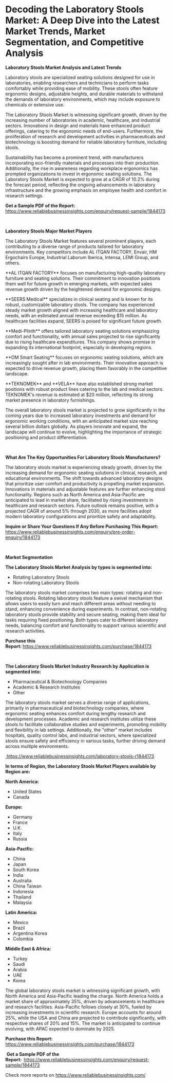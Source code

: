 <p><h1>Decoding the Laboratory Stools Market: A Deep Dive into the Latest Market Trends, Market Segmentation, and Competitive Analysis</h1></p><p><strong>Laboratory Stools Market Analysis and Latest Trends</strong></p>
<p><p>Laboratory stools are specialized seating solutions designed for use in laboratories, enabling researchers and technicians to perform tasks comfortably while providing ease of mobility. These stools often feature ergonomic designs, adjustable heights, and durable materials to withstand the demands of laboratory environments, which may include exposure to chemicals or extensive use.</p><p>The Laboratory Stools Market is witnessing significant growth, driven by the increasing number of laboratories in academic, healthcare, and industrial sectors. Innovations in design and materials have enhanced product offerings, catering to the ergonomic needs of end-users. Furthermore, the proliferation of research and development activities in pharmaceuticals and biotechnology is boosting demand for reliable laboratory furniture, including stools.</p><p>Sustainability has become a prominent trend, with manufacturers incorporating eco-friendly materials and processes into their production. Additionally, the rise in awareness regarding workplace ergonomics has prompted organizations to invest in ergonomic seating solutions. The Laboratory Stools Market is expected to grow at a CAGR of 10.2% during the forecast period, reflecting the ongoing advancements in laboratory infrastructure and the growing emphasis on employee health and comfort in research settings.</p></p>
<p><strong>Get a Sample PDF of the Report:&nbsp;</strong> <a href="https://www.reliablebusinessinsights.com/enquiry/request-sample/1844173?utm_campaign=2224&utm_medium=2&utm_source=Github&utm_content=ia&utm_term=03032025&utm_id=laboratory-stools">https://www.reliablebusinessinsights.com/enquiry/request-sample/1844173</a></p>
<p>&nbsp;</p>
<p><strong>Laboratory Stools Major Market Players</strong></p>
<p><p>The Laboratory Stools Market features several prominent players, each contributing to a diverse range of products tailored for laboratory environments. Key competitors include AL ITQAN FACTORY, Envair, HM Ergochairs Europe, Industrial Laborum Iberica, Intensa, LEMI Group, and others.</p><p>**AL ITQAN FACTORY** focuses on manufacturing high-quality laboratory furniture and seating solutions. Their commitment to innovation positions them well for future growth in emerging markets, with expected sales revenue growth driven by the heightened demand for ergonomic designs.</p><p>**SEERS Medical** specializes in clinical seating and is known for its robust, customizable laboratory stools. The company has experienced steady market growth aligned with increasing healthcare and laboratory needs, with an estimated annual revenue exceeding $15 million. As healthcare facilities expand, SEERS is poised for significant future growth.</p><p>**Medi-Plinth** offers tailored laboratory seating solutions emphasizing comfort and functionality, with annual sales projected to rise significantly due to rising healthcare expenditures. This company shows promise in expanding its international footprint, especially in developing regions.</p><p>**OM Smart Seating** focuses on ergonomic seating solutions, which are increasingly sought after in lab environments. Their innovative approach is expected to drive revenue growth, placing them favorably in the competitive landscape.</p><p>**TEKNOMEK** and **VELA** have also established strong market positions with robust product lines catering to the lab and medical sectors. TEKNOMEK's revenue is estimated at $20 million, reflecting its strong market presence in laboratory furnishings.</p><p>The overall laboratory stools market is projected to grow significantly in the coming years due to increased laboratory investments and demand for ergonomic working conditions, with an anticipated market size reaching several billion dollars globally. As players innovate and expand, the landscape will continue to evolve, highlighting the importance of strategic positioning and product differentiation.</p></p>
<p>&nbsp;</p>
<p><strong>What Are The Key Opportunities For Laboratory Stools Manufacturers?</strong></p>
<p><p>The laboratory stools market is experiencing steady growth, driven by the increasing demand for ergonomic seating solutions in clinical, research, and educational environments. The shift towards advanced laboratory designs that prioritize user comfort and productivity is propelling market expansion. Innovations in materials and adjustable features are further enhancing stool functionality. Regions such as North America and Asia-Pacific are anticipated to lead in market share, facilitated by rising investments in healthcare and research sectors. Future outlook remains positive, with a projected CAGR of around 5% through 2030, as more facilities adopt modern laboratory configurations and prioritize safety and adaptability.</p></p>
<p><strong>Inquire or Share Your Questions If Any Before Purchasing This Report:</strong> <a href="https://www.reliablebusinessinsights.com/enquiry/pre-order-enquiry/1844173?utm_campaign=2224&utm_medium=2&utm_source=Github&utm_content=ia&utm_term=03032025&utm_id=laboratory-stools">https://www.reliablebusinessinsights.com/enquiry/pre-order-enquiry/1844173</a></p>
<p>&nbsp;</p>
<p><strong>Market Segmentation</strong></p>
<p><strong>The Laboratory Stools Market Analysis by types is segmented into:</strong></p>
<p><ul><li>Rotating Laboratory Stools</li><li>Non-rotating Laboratory Stools</li></ul></p>
<p><p>The laboratory stools market comprises two main types: rotating and non-rotating stools. Rotating laboratory stools feature a swivel mechanism that allows users to easily turn and reach different areas without needing to stand, enhancing convenience during experiments. In contrast, non-rotating laboratory stools provide stability and secure seating, making them ideal for tasks requiring fixed positioning. Both types cater to different laboratory needs, balancing comfort and functionality to support various scientific and research activities.</p></p>
<p><strong>Purchase this Report:&nbsp;</strong><a href="https://www.reliablebusinessinsights.com/purchase/1844173?utm_campaign=2224&utm_medium=2&utm_source=Github&utm_content=ia&utm_term=03032025&utm_id=laboratory-stools">https://www.reliablebusinessinsights.com/purchase/1844173</a></p>
<p>&nbsp;</p>
<p><strong>The Laboratory Stools Market Industry Research by Application is segmented into:</strong></p>
<p><ul><li>Pharmaceutical & Biotechnology Companies</li><li>Academic & Research Institutes</li><li>Other</li></ul></p>
<p><p>The laboratory stools market serves a diverse range of applications, primarily in pharmaceutical and biotechnology companies, where ergonomic seating enhances comfort during lengthy research and development processes. Academic and research institutes utilize these stools to facilitate collaborative studies and experiments, promoting mobility and flexibility in lab settings. Additionally, the "other" market includes hospitals, quality control labs, and industrial sectors, where specialized stools ensure safety and efficiency in various tasks, further driving demand across multiple environments.</p></p>
<p><a href="https://www.reliablebusinessinsights.com/laboratory-stools-r1844173?utm_campaign=2224&utm_medium=2&utm_source=Github&utm_content=ia&utm_term=03032025&utm_id=laboratory-stools">&nbsp;https://www.reliablebusinessinsights.com/laboratory-stools-r1844173</a></p>
<p><strong>In terms of Region, the Laboratory Stools Market Players available by Region are:</strong></p>
<p>
    <p> <strong> North America: </strong>
        <ul>
            <li>United States</li>
            <li>Canada</li>
        </ul>
        </p> 
    <p> <strong> Europe: </strong>
        <ul>
            <li>Germany</li>
            <li>France</li>
            <li>U.K.</li>
            <li>Italy</li>
            <li>Russia</li>
        </ul>
        </p> 
    <p> <strong> Asia-Pacific: </strong>
        <ul>
            <li>China</li>
            <li>Japan</li>
            <li>South Korea</li>
            <li>India</li>
            <li>Australia</li>
            <li>China Taiwan</li>
            <li>Indonesia</li>
            <li>Thailand</li>
            <li>Malaysia</li>
        </ul>
        </p> 
    <p> <strong> Latin America: </strong>
        <ul>
            <li>Mexico</li>
            <li>Brazil</li>
            <li>Argentina Korea</li>
            <li>Colombia</li>
        </ul>
        </p> 
    <p> <strong> Middle East & Africa: </strong>
        <ul>
            <li>Turkey</li>
            <li>Saudi</li>
            <li>Arabia</li>
            <li>UAE</li>
            <li>Korea</li>
        </ul>
    </p>
    </p>
<p><p>The global laboratory stools market is witnessing significant growth, with North America and Asia-Pacific leading the charge. North America holds a market share of approximately 35%, driven by advancements in healthcare and research facilities. Asia-Pacific follows closely at 30%, fueled by increasing investments in scientific research. Europe accounts for around 25%, while the USA and China are projected to contribute significantly, with respective shares of 20% and 15%. The market is anticipated to continue evolving, with APAC expected to dominate by 2025.</p></p>
<p><strong>Purchase this Report: </strong><a href="https://www.reliablebusinessinsights.com/purchase/1844173?utm_campaign=2224&utm_medium=2&utm_source=Github&utm_content=ia&utm_term=03032025&utm_id=laboratory-stools">https://www.reliablebusinessinsights.com/purchase/1844173</a></p>
<p>&nbsp;<strong>Get a Sample PDF of the Report:&nbsp;&nbsp;</strong><a href="https://www.reliablebusinessinsights.com/enquiry/request-sample/1844173?utm_campaign=2224&utm_medium=2&utm_source=Github&utm_content=ia&utm_term=03032025&utm_id=laboratory-stools">https://www.reliablebusinessinsights.com/enquiry/request-sample/1844173</a></p>
<p><strong></strong></p>
<p>Check more reports on <a href="https://www.reliablebusinessinsights.com/?utm_campaign=2224&utm_medium=2&utm_source=Github&utm_content=ia&utm_term=03032025&utm_id=laboratory-stools">https://www.reliablebusinessinsights.com/</a></p>
